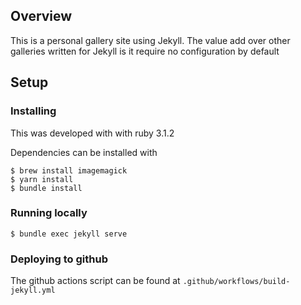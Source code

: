 ## Overview
This is a personal gallery site using Jekyll. The value add over other galleries written for Jekyll is it require no configuration by default

## Setup

### Installing

This was developed with with ruby 3.1.2

Dependencies can be installed with

```
$ brew install imagemagick
$ yarn install
$ bundle install
```


### Running locally

```
$ bundle exec jekyll serve
```

### Deploying to github

The github actions script can be found at `.github/workflows/build-jekyll.yml`
